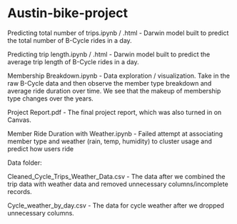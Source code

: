 # Austin-bike-project

Predicting total number of trips.ipynb / .html - Darwin model built to predict the total number of B-Cycle rides in a day.

Predicting trip length.ipynb / .html - Darwin model built to predict the average trip length of B-Cycle rides in a day.

Membership Breakdown.ipynb - Data exploration / visualization. Take in the raw B-Cycle data and then observe the member type breakdown and average ride duration over time. We see that the makeup of membership type changes over the years.

Project Report.pdf - The final project report, which was also turned in on Canvas.

Member Ride Duration with Weather.ipynb - Failed attempt at associating member type and weather (rain, temp, humidity) to cluster usage and predict how users ride  

Data folder:

Cleaned_Cycle_Trips_Weather_Data.csv - The data after we combined the trip data with weather data and removed unnecessary columns/incomplete records.

Cycle_weather_by_day.csv - The data for cycle weather after we dropped unnecessary columns.


